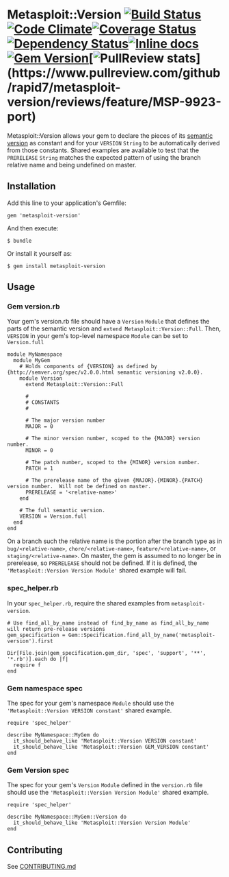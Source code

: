 # Metasploit::Version [![Build Status](https://travis-ci.org/rapid7/metasploit-version.svg)](https://travis-ci.org/rapid7/metasploit-version)[![Code Climate](https://codeclimate.com/github/rapid7/metasploit-version.png)](https://codeclimate.com/github/rapid7/metasploit-version)[![Coverage Status](https://coveralls.io/repos/rapid7/metasploit-version/badge.png?branch=feature%2FMSP-9923-port)](https://coveralls.io/r/rapid7/metasploit-version?branch=feature%2FMSP-9923-port)[![Dependency Status](https://gemnasium.com/rapid7/metasploit-version.svg)](https://gemnasium.com/rapid7/metasploit-version)[![Inline docs](http://inch-ci.org/github/rapid7/metasploit-version.svg?branch=master)](http://inch-ci.org/github/rapid7/metasploit-version)[![Gem Version](https://badge.fury.io/rb/metasploit-version.png)](http://badge.fury.io/rb/metasploit-version)[![PullReview stats](https://www.pullreview.com/github/rapid7/metasploit-version/badges/feature/MSP-9923-port.svg?)](https://www.pullreview.com/github/rapid7/metasploit-version/reviews/feature/MSP-9923-port)

Metasploit::Version allows your gem to declare the pieces of its [semantic version](semver.org) as constant and for
your `VERSION` `String` to be automatically derived from those constants.  Shared examples are available to test that
the `PRERELEASE` `String` matches the expected pattern of using the branch relative name and being undefined on master.

## Installation

Add this line to your application's Gemfile:

    gem 'metasploit-version'

And then execute:

    $ bundle

Or install it yourself as:

    $ gem install metasploit-version

## Usage

### Gem version.rb

Your gem's version.rb file should have a `Version` `Module` that defines the parts of the semantic version and
`extend Metasploit::Version::Full`.  Then, `VERSION` in your gem's top-level namespace `Module` can be set to
`Version.full`

    module MyNamespace
      module MyGem
        # Holds components of {VERSION} as defined by {http://semver.org/spec/v2.0.0.html semantic versioning v2.0.0}.
        module Version
          extend Metasploit::Version::Full

          #
          # CONSTANTS
          #

          # The major version number
          MAJOR = 0

          # The minor version number, scoped to the {MAJOR} version number.
          MINOR = 0

          # The patch number, scoped to the {MINOR} version number.
          PATCH = 1

          # The prerelease name of the given {MAJOR}.{MINOR}.{PATCH} version number.  Will not be defined on master.
          PRERELEASE = '<relative-name>'
        end

        # The full semantic version.
        VERSION = Version.full
      end
    end

On a branch such the relative name is the portion after the branch type as in `bug/<relative-name>`,
`chore/<relative-name>`, `feature/<relative-name>`, or `staging/<relative-name>`.  On master, the gem is assumed to
no longer be in prerelease, so `PRERELEASE` should not be defined.  If it is defined, the
`'Metasploit::Version Version Module'` shared example will fail.

### spec_helper.rb

In your `spec_helper.rb`, require the shared examples from `metasploit-version`.

    # Use find_all_by_name instead of find_by_name as find_all_by_name will return pre-release versions
    gem_specification = Gem::Specification.find_all_by_name('metasploit-version').first

    Dir[File.join(gem_specification.gem_dir, 'spec', 'support', '**', '*.rb')].each do |f|
      require f
    end

### Gem namespace spec

The spec for your gem's namespace `Module` should use the `'Metasploit::Version VERSION constant'` shared example.

    require 'spec_helper'

    describe MyNamespace::MyGem do
      it_should_behave_like 'Metasploit::Version VERSION constant'
      it_should_behave_like 'Metasploit::Version GEM_VERSION constant'
    end

### Gem Version spec

The spec for your gem's `Version` `Module` defined in the `version.rb` file should use the
`'Metasploit::Version Version Module'` shared example.

    require 'spec_helper'

    describe MyNamespace::MyGem::Version do
      it_should_behave_like 'Metasploit::Version Version Module'
    end

## Contributing

See [CONTRIBUTING.md](CONTRIBUTING.md)

